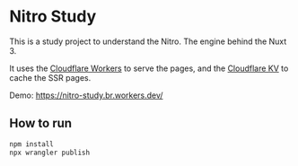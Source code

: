 # Nitro Study

This is a study project to understand the Nitro. The engine behind the Nuxt 3.  

It uses the [Cloudflare Workers](https://workers.cloudflare.com/) to serve the pages, and the [Cloudflare KV](https://www.cloudflare.com/pt-br/products/workers-kv/) to cache the SSR pages.

Demo: https://nitro-study.br.workers.dev/

## How to run

```bash
npm install
npx wrangler publish
```

